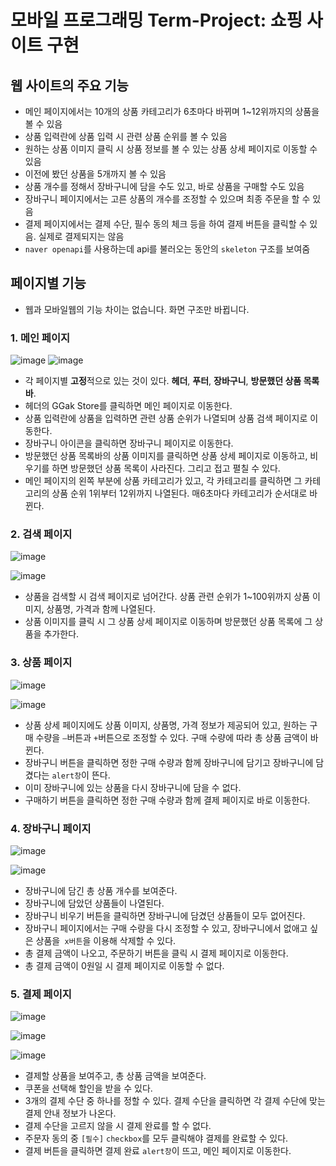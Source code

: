 # 모바일 프로그래밍 Term-Project: 쇼핑 사이트 구현

## 웹 사이트의 주요 기능

- 메인 페이지에서는 10개의 상품 카테고리가 6초마다 바뀌며 1~12위까지의 상품을 볼 수 있음
- 상품 입력란에 상품 입력 시 관련 상품 순위를 볼 수 있음
- 원하는 상품 이미지 클릭 시 상품 정보를 볼 수 있는 상품 상세 페이지로 이동할 수 있음
- 이전에 봤던 상품을 5개까지 볼 수 있음
- 상품 개수를 정해서 장바구니에 담을 수도 있고, 바로 상품을 구매할 수도 있음
- 장바구니 페이지에서는 고른 상품의 개수를 조정할 수 있으며 최종 주문을 할 수 있음
- 결제 페이지에서는 결제 수단, 필수 동의 체크 등을 하여 결제 버튼을 클릭할 수 있음. 실제로 결제되지는 않음
- `naver openapi`를 사용하는데 api를 불러오는 동안의 `skeleton` 구조를 보여줌

## 페이지별 기능

- 웹과 모바일웹의 기능 차이는 없습니다. 화면 구조만 바뀝니다.

### 1. 메인 페이지

![image](https://github.com/user-attachments/assets/aad5e539-c168-4642-a476-444dcc5b26b5)
![image](https://github.com/user-attachments/assets/4b5a3d5f-6078-4f40-85fe-fe676cde9628)

- 각 페이지별 **고정**적으로 있는 것이 있다. **헤더**, **푸터**, **장바구니**, **방문했던 상품 목록바**.
- 헤더의 GGak Store를 클릭하면 메인 페이지로 이동한다.
- 상품 입력란에 상품을 입력하면 관련 상품 순위가 나열되며 상품 검색 페이지로 이동한다.
- 장바구니 아이콘을 클릭하면 장바구니 페이지로 이동한다.
- 방문했던 상품 목록바의 상품 이미지를 클릭하면 상품 상세 페이지로 이동하고, 비우기를 하면 방문했던 상품 목록이 사라진다. 그리고 접고 펼칠 수 있다.
- 메인 페이지의 왼쪽 부분에 상품 카테고리가 있고, 각 카테고리를 클릭하면 그 카테고리의 상품 순위 1위부터 12위까지 나열된다. 매6초마다 카테고리가 순서대로 바뀐다.

### 2. 검색 페이지

![image](https://github.com/user-attachments/assets/38c398c9-5b65-455d-889e-53089e33216b)

![image](https://github.com/user-attachments/assets/3117199d-e574-4108-9aea-94b9ebc0e210)

- 상품을 검색할 시 검색 페이지로 넘어간다. 상품 관련 순위가 1~100위까지 상품 이미지, 상품명, 가격과 함께 나열된다.
- 상품 이미지를 클릭 시 그 상품 상세 페이지로 이동하며 방문했던 상품 목록에 그 상품을 추가한다.

### 3. 상품 페이지

![image](https://github.com/user-attachments/assets/884aaa40-e75d-46e9-ac53-b76eced5c1ac)

![image](https://github.com/user-attachments/assets/22435d1c-0238-4f81-bac8-c8a1ad09f80a)

- 상품 상세 페이지에도 상품 이미지, 상품명, 가격 정보가 제공되어 있고, 원하는 구매 수량을 `–`버튼과 `+`버튼으로 조정할 수 있다. 구매 수량에 따라 총 상품 금액이 바뀐다.
- 장바구니 버튼을 클릭하면 정한 구매 수량과 함께 장바구니에 담기고 장바구니에 담겼다는 `alert창`이 뜬다.
- 이미 장바구니에 있는 상품을 다시 장바구니에 담을 수 없다.
- 구매하기 버튼을 클릭하면 정한 구매 수량과 함께 결제 페이지로 바로 이동한다.

### 4. 장바구니 페이지

![image](https://github.com/user-attachments/assets/0949c468-14d7-477c-8df4-189750b3aec0)

![image](https://github.com/user-attachments/assets/63028708-44e7-48fb-bc15-b1e895bc1dc0)

- 장바구니에 담긴 총 상품 개수를 보여준다.
- 장바구니에 담았던 상품들이 나열된다.
- 장바구니 비우기 버튼을 클릭하면 장바구니에 담겼던 상품들이 모두 없어진다.
- 장바구니 페이지에서는 구매 수량을 다시 조정할 수 있고, 장바구니에서 없애고 싶은 상품을` x버튼`을 이용해 삭제할 수 있다.
- 총 결제 금액이 나오고, 주문하기 버튼을 클릭 시 결제 페이지로 이동한다.
- 총 결제 금액이 0원일 시 결제 페이지로 이동할 수 없다.

### 5. 결제 페이지

![image](https://github.com/user-attachments/assets/6ca9de9f-17a4-4b99-90c6-9bbc9dcf9c7f)

![image](https://github.com/user-attachments/assets/ccf768fd-748c-4e05-a750-481ebdc280b1)

![image](https://github.com/user-attachments/assets/37f96814-4487-47fd-a69c-0e55fc71be1a)

- 결제할 상품을 보여주고, 총 상품 금액을 보여준다.
- 쿠폰을 선택해 할인을 받을 수 있다.
- 3개의 결제 수단 중 하나를 정할 수 있다. 결제 수단을 클릭하면 각 결제 수단에 맞는 결제 안내 정보가 나온다.
- 결제 수단을 고르지 않을 시 결제 완료를 할 수 없다.
- 주문자 동의 중 `[필수]` `checkbox`를 모두 클릭해야 결제를 완료할 수 있다.
- 결제 버튼을 클릭하면 결제 완료 `alert창`이 뜨고, 메인 페이지로 이동한다.
